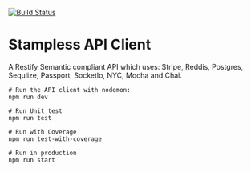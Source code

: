 [![Build Status](https://travis-ci.com/LiamDotPro/Francoise-Collections-api.svg?token=ctY9dT3jtHp4H7J27uxy&branch=master)](https://travis-ci.com/LiamDotPro/Francoise-Collections-api)
# Stampless API Client
A Restify Semantic compliant API which uses: Stripe, Reddis, Postgres, Sequlize, Passport, SocketIo, NYC, Mocha and Chai.
```
# Run the API client with nodemon:
npm run dev

# Run Unit test
npm run test

# Run with Coverage
npm run test-with-coverage

# Run in production
npm run start
```
